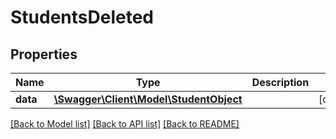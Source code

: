 # StudentsDeleted

## Properties
Name | Type | Description | Notes
------------ | ------------- | ------------- | -------------
**data** | [**\Swagger\Client\Model\StudentObject**](StudentObject.md) |  | [optional] 

[[Back to Model list]](../README.md#documentation-for-models) [[Back to API list]](../README.md#documentation-for-api-endpoints) [[Back to README]](../README.md)


